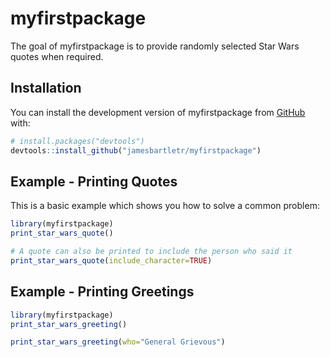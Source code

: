 
# myfirstpackage

<!-- badges: start -->
<!-- badges: end -->

The goal of myfirstpackage is to provide randomly selected Star Wars quotes when required.

## Installation

You can install the development version of myfirstpackage from [GitHub](https://github.com/) with:

``` r
# install.packages("devtools")
devtools::install_github("jamesbartletr/myfirstpackage")
```

## Example - Printing Quotes

This is a basic example which shows you how to solve a common problem:

``` r
library(myfirstpackage)
print_star_wars_quote()

# A quote can also be printed to include the person who said it
print_star_wars_quote(include_character=TRUE)
```

## Example - Printing Greetings
``` r
library(myfirstpackage)
print_star_wars_greeting()

print_star_wars_greeting(who="General Grievous")
```

